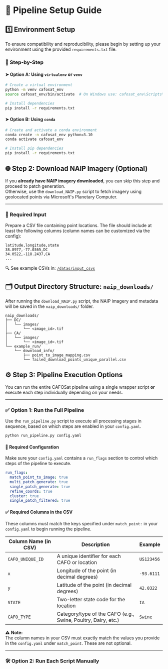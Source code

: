 # 🧪 Pipeline Setup Guide

## 1️⃣ Environment Setup

To ensure compatibility and reproducibility, please begin by setting up your environment using the provided `requirements.txt` file.

### 🔧 Step-by-Step

#### ➤ Option A: Using `virtualenv` or `venv`

```bash
# Create a virtual environment
python -m venv cafosat_env
source cafosat_env/bin/activate  # On Windows use: cafosat_env\Scripts\activate

# Install dependencies
pip install -r requirements.txt

```

#### ➤ Option B: Using `conda`

```bash
# Create and activate a conda environment
conda create -n cafosat_env python=3.10
conda activate cafosat_env

# Install pip dependencies
pip install -r requirements.txt
```

## 🌐 Step 2: Download NAIP Imagery (Optional)

If you **already have NAIP imagery downloaded**, you can skip this step and proceed to patch generation.  
Otherwise, use the `download_NAIP.py` script to fetch imagery using geolocated points via Microsoft's Planetary Computer.

---

### 📝 Required Input

Prepare a CSV file containing point locations. The file should include at least the following columns (column names can be customized via the config):

```csv
latitude,longitude,state
38.8977,-77.0365,DC
34.0522,-118.2437,CA
...
```
🔍 See example CSVs in: [`/datas/input_csvs`](../datas/input_csvs)

## 🗂 Output Directory Structure: `naip_downloads/`

After running the `download_NAIP.py` script, the NAIP imagery and metadata will be saved in the `naip_downloads/` folder.

```text
naip_downloads/
├── DC/
│   └── images/
│       └── <image_id>.tif
├── CA/
│   └── images/
│       └── <image_id>.tif
└── example_run/
    └── download_info/
        ├── point_to_image_mapping.csv
        └── failed_download_points_unique_parallel.csv
```

## ⚙️ Step 3: Pipeline Execution Options

You can run the entire CAFOSat pipeline using a single wrapper script **or** execute each step individually depending on your needs.

---

### ✅ Option 1: Run the Full Pipeline

Use the `run_pipeline.py` script to execute all processing stages in sequence, based on which steps are enabled in your `config.yaml`.

```bash
python run_pipeline.py config.yaml
```

#### 🔧 Required Configuration

Make sure your `config.yaml` contains a `run_flags` section to control which steps of the pipeline to execute.

```yaml
run_flags:
  match_point_to_image: true
  multi_patch_generate: true
  single_patch_generate: true
  refine_coords: true
  cluster: true
  single_patch_filtered: true
```
#### ✅ Required Columns in the CSV

These columns must match the keys specified under `match_point:` in your `config.yaml` to begin running the pipeline.

| Column Name (in CSV) | Description                                                    | Example            |
|----------------------|----------------------------------------------------------------|--------------------|
| `CAFO_UNIQUE_ID`     | A unique identifier for each CAFO or location                 | `US123456`         |
| `x`                  | Longitude of the point (in decimal degrees)                   | `-93.6111`         |
| `y`                  | Latitude of the point (in decimal degrees)                    | `42.0322`          |
| `STATE`              | Two-letter state code for the location                        | `IA`               |
| `CAFO_TYPE`          | Category/type of the CAFO (e.g., Swine, Poultry, Dairy, etc.) | `Swine`            |

⚠️ **Note:**  
The column names in your CSV must exactly match the values you provide in the `config.yaml` under `match_point`. These are not optional.

---

### 🛠 Option 2: Run Each Script Manually


